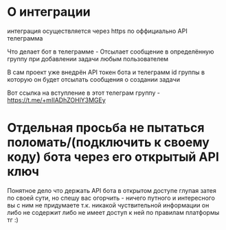 # О интеграции

интеграция осуществляется через https по оффициально API телеграмма

Что делает бот в телеграмме - Отсылает сообщение в определённую группу при добавлении задачи любым пользователем

В сам проект уже внедрён API токен бота и телеграмм id группы в которую он будет отсылать сообщения о создании задачи

Вот ссылка на вступление в этот телеграм группу - https://t.me/+mIIADhZOHlY3MGEy

# Отдельная просьба не пытаться поломать/(подключить к своему коду) бота через его открытый API ключ
Понятное дело что держать API бота в открытом доступе глупая затея по своей сути, но спешу вас огорчить - ничего путного и интересного вы с ним не придумаете т.к. никакой чуствительной информации он либо не содержит либо не имеет доступ к ней по правилам платформы тг :)
